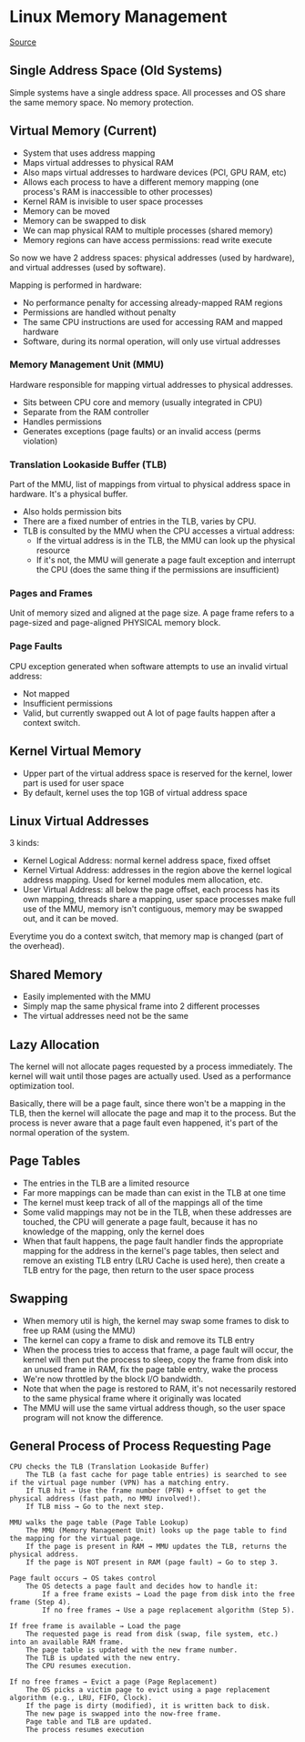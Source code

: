 # Linux Memory Management
[Source](https://www.youtube.com/watch?v=7aONIVSXiJ8)
## Single Address Space (Old Systems)
Simple systems have a single address space. All processes and OS share the same memory space. No memory protection.

## Virtual Memory (Current)
- System that uses address mapping
- Maps virtual addresses to physical RAM
- Also maps virtual addresses to hardware devices (PCI, GPU RAM, etc)
- Allows each process to have a different memory mapping (one process's RAM is inaccessible to other processes)
- Kernel RAM is invisible to user space processes
- Memory can be moved
- Memory can be swapped to disk
- We can map physical RAM to multiple processes (shared memory)
- Memory regions can have access permissions: read write execute

So now we have 2 address spaces: physical addresses (used by hardware), and virtual addresses (used by software).

Mapping is performed in hardware:
- No performance penalty for accessing already-mapped RAM regions
- Permissions are handled without penalty
- The same CPU instructions are used for accessing RAM and mapped hardware
- Software, during its normal operation, will only use virtual addresses

### Memory Management Unit (MMU)
Hardware responsible for mapping virtual addresses to physical addresses.
- Sits between CPU core and memory (usually integrated in CPU)
- Separate from the RAM controller
- Handles permissions
- Generates exceptions (page faults) or an invalid access (perms violation)

### Translation Lookaside Buffer (TLB)
Part of the MMU, list of mappings from virtual to physical address space in hardware. It's a physical buffer.
- Also holds permission bits
- There are a fixed number of entries in the TLB, varies by CPU.
- TLB is consulted by the MMU when the CPU accesses a virtual address:
    - If the virtual address is in the TLB, the MMU can look up the physical resource
    - If it's not, the MMU will generate a page fault exception and interrupt the CPU (does the same thing if the permissions are insufficient)

### Pages and Frames
Unit of memory sized and aligned at the page size. A page frame refers to a page-sized and page-aligned PHYSICAL memory block.

### Page Faults
CPU exception generated when software attempts to use an invalid virtual address:
- Not mapped
- Insufficient permissions
- Valid, but currently swapped out
A lot of page faults happen after a context switch.

## Kernel Virtual Memory
- Upper part of the virtual address space is reserved for the kernel, lower part is used for user space
- By default, kernel uses the top 1GB of virtual address space

## Linux Virtual Addresses
3 kinds:
- Kernel Logical Address: normal kernel address space, fixed offset
- Kernel Virtual Address: addresses in the region above the kernel logical address mapping. Used for kernel modules mem allocation, etc.
- User Virtual Address: all below the page offset, each process has its own mapping, threads share a mapping, user space processes make full use of the MMU, memory isn't contiguous, memory may be swapped out, and it can be moved.

Everytime you do a context switch, that memory map is changed (part of the overhead).

## Shared Memory
- Easily implemented with the MMU
- Simply map the same physical frame into 2 different processes
- The virtual addresses need not be the same

## Lazy Allocation
The kernel will not allocate pages requested by a process immediately. The kernel will wait until those pages are actually used. Used as a performance optimization tool.

Basically, there will be a page fault, since there won't be a mapping in the TLB, then the kernel will allocate the page and map it to the process. But the process is never aware that a page fault even happened, it's part of the normal operation of the system.

## Page Tables
- The entries in the TLB are a limited resource
- Far more mappings can be made than can exist in the TLB at one time
- The kernel must keep track of all of the mappings all of the time
- Some valid mappings may not be in the TLB, when these addresses are touched, the CPU will generate a page fault, because it has no knowledge of the mapping, only the kernel does
- When that fault happens, the page fault handler finds the appropriate mapping for the address in the kernel's page tables, then select and remove an existing TLB entry (LRU Cache is used here), then create a TLB entry for the page, then return to the user space process

## Swapping
- When memory util is high, the kernel may swap some frames to disk to free up RAM (using the MMU)
- The kernel can copy a frame to disk and remove its TLB entry
- When the process tries to access that frame, a page fault will occur, the kernel will then put the process to sleep, copy the frame from disk into an unused frame in RAM, fix the page table entry, wake the process
- We're now throttled by the block I/O bandwidth. 
- Note that when the page is restored to RAM, it's not necessarily restored to the same physical frame where it originally was located
- The MMU will use the same virtual address though, so the user space program will not know the difference.

## General Process of Process Requesting Page

    CPU checks the TLB (Translation Lookaside Buffer)
        The TLB (a fast cache for page table entries) is searched to see if the virtual page number (VPN) has a matching entry.
        If TLB hit → Use the frame number (PFN) + offset to get the physical address (fast path, no MMU involved!).
        If TLB miss → Go to the next step.

    MMU walks the page table (Page Table Lookup)
        The MMU (Memory Management Unit) looks up the page table to find the mapping for the virtual page.
        If the page is present in RAM → MMU updates the TLB, returns the physical address.
        If the page is NOT present in RAM (page fault) → Go to step 3.

    Page fault occurs → OS takes control
        The OS detects a page fault and decides how to handle it:
            If a free frame exists → Load the page from disk into the free frame (Step 4).
            If no free frames → Use a page replacement algorithm (Step 5).

    If free frame is available → Load the page
        The requested page is read from disk (swap, file system, etc.) into an available RAM frame.
        The page table is updated with the new frame number.
        The TLB is updated with the new entry.
        The CPU resumes execution.

    If no free frames → Evict a page (Page Replacement)
        The OS picks a victim page to evict using a page replacement algorithm (e.g., LRU, FIFO, Clock).
        If the page is dirty (modified), it is written back to disk.
        The new page is swapped into the now-free frame.
        Page table and TLB are updated.
        The process resumes execution